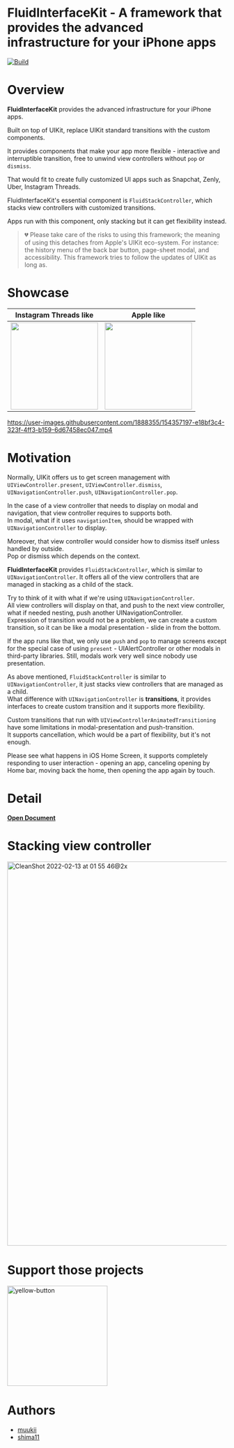 # FluidInterfaceKit - A framework that provides the advanced infrastructure for your iPhone apps

[![Build](https://github.com/muukii/FluidInterfaceKit/actions/workflows/Build.yml/badge.svg)](https://github.com/muukii/FluidInterfaceKit/actions/workflows/Build.yml)

# Overview

**FluidInterfaceKit** provides the advanced infrastructure for your iPhone apps.  

Built on top of UIKit, replace UIKit standard transitions with the custom components.

It provides components that make your app more flexible - interactive and interruptible transition, free to unwind view controllers without `pop` or `dismiss`.

That would fit to create fully customized UI apps such as Snapchat, Zenly, Uber, Instagram Threads.

FluidInterfaceKit's essential component is `FluidStackController`, which stacks view controllers with customized transitions.

Apps run with this component, only stacking but it can get flexibility instead.

> 💔
> Please take care of the risks to using this framework; the meaning of using this detaches from Apple's UIKit eco-system.
For instance: the history menu of the back bar button, page-sheet modal, and accessibility.
> This framework tries to follow the updates of UIKit as long as.

# Showcase

|Instagram Threads like | Apple like |
|---|---|
|<img width=200px src=https://user-images.githubusercontent.com/1888355/147848629-031e1c5c-0c52-4674-8d9a-dad034b6e87f.gif />| <img width=200px src=https://user-images.githubusercontent.com/1888355/147852736-9e926a14-d30f-40ad-9733-c92546d4f8b6.gif /> |


https://user-images.githubusercontent.com/1888355/154357197-e18bf3c4-323f-4ff3-b159-6d67458ec047.mp4


# Motivation

Normally, UIKit offers us to get screen management with `UIViewController.present`, `UIViewController.dismiss`, `UINavigationController.push`, `UINavigationController.pop`.

In the case of a view controller that needs to display on modal and navigation, that view controller requires to supports both.  
In modal, what if it uses `navigationItem`, should be wrapped with `UINavigationController` to display.

Moreover, that view controller would consider how to dismiss itself unless handled by outside.  
Pop or dismiss which depends on the context.

**FluidInterfaceKit** provides `FluidStackController`, which is similar to `UINavigationController`.
It offers all of the view controllers that are managed in stacking as a child of the stack.

Try to think of it with what if we're using `UINavigationController`.  
All view controllers will display on that, and push to the next view controller, what if needed nesting, push another UINavigationController.  
Expression of transition would not be a problem, we can create a custom transition, so it can be like a modal presentation - slide in from the bottom.

If the app runs like that, we only use `push` and `pop` to manage screens except for the special case of using `present` - UIAlertController or other modals in third-party libraries.
Still, modals work very well since nobody use presentation.

As above mentioned, `FluidStackController` is similar to `UINavigationController`, it just stacks view controllers that are managed as a child.  
What difference with `UINavigationController` is **transitions**, it provides interfaces to create custom transition and it supports more flexibility.

Custom transitions that run with `UIViewControllerAnimatedTransitioning` have some limitations in modal-presentation and push-transition.  
It supports cancellation, which would be a part of flexibility, but it's not enough.

Please see what happens in iOS Home Screen, it supports completely responding to user interaction - opening an app, canceling opening by Home bar, moving back the home, then opening the app again by touch.

# Detail

[**Open Document**](https://bit.ly/3FJxNFJ)

# Stacking view controller

<img width="882" alt="CleanShot 2022-02-13 at 01 55 46@2x" src="https://user-images.githubusercontent.com/1888355/153720497-91eff2cc-890c-4b7b-b194-ab558c82829a.png">

# Support those projects
<a href="https://www.buymeacoffee.com/muukii">
<img width="230" alt="yellow-button" src="https://user-images.githubusercontent.com/1888355/146226808-eb2e9ee0-c6bd-44a2-a330-3bbc8a6244cf.png">
</a>

# Authors

- [muukii](https://github.com/muukii)
- [shima11](https://github.com/shima11)
